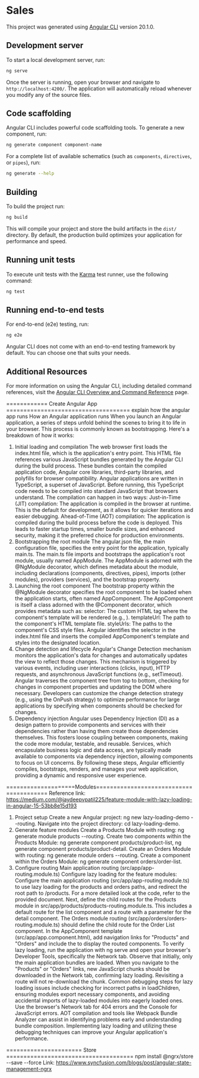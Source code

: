 # Sales

This project was generated using [Angular CLI](https://github.com/angular/angular-cli) version 20.1.0.

## Development server

To start a local development server, run:

```bash
ng serve
```

Once the server is running, open your browser and navigate to `http://localhost:4200/`. The application will automatically reload whenever you modify any of the source files.

## Code scaffolding

Angular CLI includes powerful code scaffolding tools. To generate a new component, run:

```bash
ng generate component component-name
```

For a complete list of available schematics (such as `components`, `directives`, or `pipes`), run:

```bash
ng generate --help
```

## Building

To build the project run:

```bash
ng build
```

This will compile your project and store the build artifacts in the `dist/` directory. By default, the production build optimizes your application for performance and speed.

## Running unit tests

To execute unit tests with the [Karma](https://karma-runner.github.io) test runner, use the following command:

```bash
ng test
```

## Running end-to-end tests

For end-to-end (e2e) testing, run:

```bash
ng e2e
```

Angular CLI does not come with an end-to-end testing framework by default. You can choose one that suits your needs.

## Additional Resources

For more information on using the Angular CLI, including detailed command references, visit the [Angular CLI Overview and Command Reference](https://angular.dev/tools/cli) page.

============ Create Angular App ====================================
explain how the angular app runs
How an Angular application runs
When you launch an Angular application, a series of steps unfold behind the scenes to bring it to life in your browser. This process is commonly known as bootstrapping. 
Here's a breakdown of how it works:
1. Initial loading and compilation
The web browser first loads the index.html file, which is the application's entry point.
This HTML file references various JavaScript bundles generated by the Angular CLI during the build process.
These bundles contain the compiled application code, Angular core libraries, third-party libraries, and polyfills for browser compatibility.
Angular applications are written in TypeScript, a superset of JavaScript. Before running, this TypeScript code needs to be compiled into standard JavaScript that browsers understand.
The compilation can happen in two ways:
Just-in-Time (JIT) compilation: The application is compiled in the browser at runtime. This is the default for development, as it allows for quicker iterations and easier debugging.
Ahead-of-Time (AOT) compilation: The application is compiled during the build process before the code is deployed. This leads to faster startup times, smaller bundle sizes, and enhanced security, making it the preferred choice for production environments.  
2. Bootstrapping the root module
The angular.json file, the main configuration file, specifies the entry point for the application, typically main.ts.
The main.ts file imports and bootstraps the application's root module, usually named AppModule.
The AppModule is adorned with the @NgModule decorator, which defines metadata about the module, including declarations (components, directives, pipes), imports (other modules), providers (services), and the bootstrap property. 
3. Launching the root component
The bootstrap property within the @NgModule decorator specifies the root component to be loaded when the application starts, often named AppComponent.
The AppComponent is itself a class adorned with the @Component decorator, which provides metadata such as:
selector: The custom HTML tag where the component's template will be rendered (e.g., <app-root>).
templateUrl: The path to the component's HTML template file.
styleUrls: The paths to the component's CSS style files.
Angular identifies the selector in the index.html file and inserts the compiled AppComponent's template and styles into the designated location. 
4. Change detection and lifecycle
Angular's Change Detection mechanism monitors the application's data for changes and automatically updates the view to reflect those changes.
This mechanism is triggered by various events, including user interactions (clicks, input), HTTP requests, and asynchronous JavaScript functions (e.g., setTimeout).
Angular traverses the component tree from top to bottom, checking for changes in component properties and updating the DOM where necessary.
Developers can customize the change detection strategy (e.g., using the OnPush strategy) to optimize performance for large applications by specifying when components should be checked for changes. 
5. Dependency injection
Angular uses Dependency Injection (DI) as a design pattern to provide components and services with their dependencies rather than having them create those dependencies themselves.
This fosters loose coupling between components, making the code more modular, testable, and reusable.
Services, which encapsulate business logic and data access, are typically made available to components via dependency injection, allowing components to focus on UI concerns. 
By following these steps, Angular efficiently compiles, bootstraps, renders, and manages your web application, providing a dynamic and responsive user experience.

====================Modules========================================
Reference link: https://medium.com/@jaydeepvpatil225/feature-module-with-lazy-loading-in-angular-15-53bb8e15d193
1. Project setup
Create a new Angular project: ng new lazy-loading-demo --routing.
Navigate into the project directory: cd lazy-loading-demo. 
2. Generate feature modules
Create a Products Module with routing: ng generate module products --routing.
Create two components within the Products Module: ng generate component products/product-list, ng generate component products/product-detail.
Create an Orders Module with routing: ng generate module orders --routing.
Create a component within the Orders Module: ng generate component orders/order-list. 
3. Configure routing
Main application routing (src/app/app-routing.module.ts)
Configure lazy loading for the feature modules: 
Configure the main application routing (src/app/app-routing.module.ts) to use lazy loading for the products and orders paths, and redirect the root path to /products. For a more detailed look at the code, refer to the provided document. 
Next, define the child routes for the Products module in src/app/products/products-routing.module.ts. This includes a default route for the list component and a route with a parameter for the detail component. The Orders module routing (src/app/orders/orders-routing.module.ts) should define the child route for the Order List component. 
In the AppComponent template (src/app/app.component.html), add navigation links for "Products" and "Orders" and include the <router-outlet> to display the routed components. 
To verify lazy loading, run the application with ng serve and open your browser's Developer Tools, specifically the Network tab. Observe that initially, only the main application bundles are loaded. When you navigate to the "Products" or "Orders" links, new JavaScript chunks should be downloaded in the Network tab, confirming lazy loading. Revisiting a route will not re-download the chunk. 
Common debugging steps for lazy loading issues include checking for incorrect paths in loadChildren, ensuring modules export necessary components, and avoiding accidental imports of lazy-loaded modules into eagerly loaded ones. Use the browser's Network tab for 404 errors and the Console for JavaScript errors. AOT compilation and tools like Webpack Bundle Analyzer can assist in identifying problems early and understanding bundle composition. 
Implementing lazy loading and utilizing these debugging techniques can improve your Angular application's performance.

====================== Store =====================================
npm install @ngrx/store --save --force
Link: https://www.syncfusion.com/blogs/post/angular-state-management-ngrx

